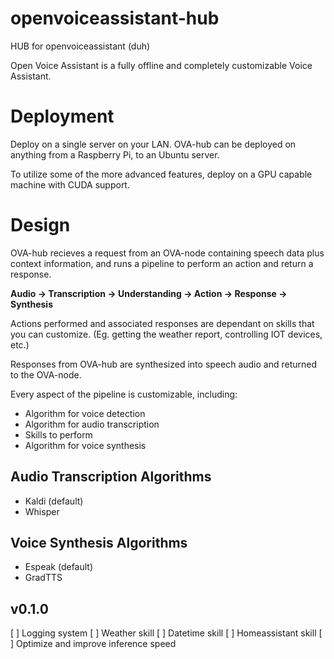 # openvoiceassistant-hub
HUB for openvoiceassistant (duh)

Open Voice Assistant is a fully offline and completely customizable Voice Assistant.

# Deployment
Deploy on a single server on your LAN. OVA-hub can be deployed on anything from a Raspberry Pi, to an Ubuntu server.

To utilize some of the more advanced features, deploy on a GPU capable machine with CUDA support.

# Design
OVA-hub recieves a request from an OVA-node containing speech data plus context information, and runs a pipeline to perform an action and return a response.

**Audio -> Transcription -> Understanding -> Action -> Response -> Synthesis**

Actions performed and associated responses are dependant on skills that you can customize. (Eg. getting the weather report, controlling IOT devices, etc.)

Responses from OVA-hub are synthesized into speech audio and returned to the OVA-node.

Every aspect of the pipeline is customizable, including:
* Algorithm for voice detection
* Algorithm for audio transcription
* Skills to perform
* Algorithm for voice synthesis

## Audio Transcription Algorithms
* Kaldi (default)
* Whisper

## Voice Synthesis Algorithms
* Espeak (default)
* GradTTS

## v0.1.0
[ ] Logging system
[ ] Weather skill
[ ] Datetime skill
[ ] Homeassistant skill
[ ] Optimize and improve inference speed
